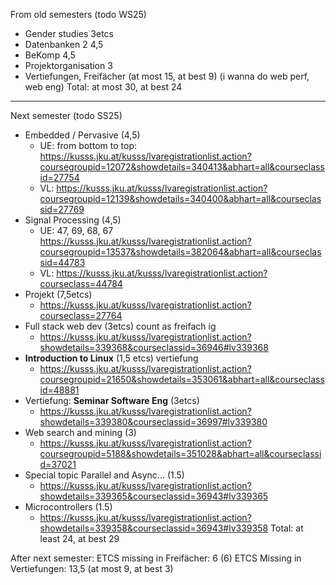 From old semesters (todo WS25)
- Gender studies 3etcs
- Datenbanken 2 4,5
- BeKomp 4,5
- Projektorganisation 3
- Vertiefungen, Freifächer (at most 15, at best 9) (i wanna do web perf, web eng)
Total: at most 30, at best 24
---
Next semester (todo SS25)
- Embedded / Pervasive (4,5)
	- UE: from bottom to top: https://kusss.jku.at/kusss/lvaregistrationlist.action?coursegroupid=12072&showdetails=340413&abhart=all&courseclassid=27754
	- VL: https://kusss.jku.at/kusss/lvaregistrationlist.action?coursegroupid=12139&showdetails=340400&abhart=all&courseclassid=27769
- Signal Processing (4,5)
	- UE: 47, 69, 68, 67 https://kusss.jku.at/kusss/lvaregistrationlist.action?coursegroupid=13537&showdetails=382064&abhart=all&courseclassid=44783
	- VL: https://kusss.jku.at/kusss/lvaregistrationlist.action?courseclass=44784
- Projekt (7,5etcs)
	- https://kusss.jku.at/kusss/lvaregistrationlist.action?courseclass=27764
- Full stack web dev (3etcs) count as freifach ig
	- https://kusss.jku.at/kusss/lvaregistrationlist.action?showdetails=339368&courseclassid=36946#lv339368
- **Introduction to Linux** (1,5 etcs) vertiefung
	- https://kusss.jku.at/kusss/lvaregistrationlist.action?coursegroupid=21650&showdetails=353061&abhart=all&courseclassid=48881
- Vertiefung: **Seminar Software Eng** (3etcs)
	- https://kusss.jku.at/kusss/lvaregistrationlist.action?showdetails=339380&courseclassid=36997#lv339380
- Web search and mining (3)
	- https://kusss.jku.at/kusss/lvaregistrationlist.action?coursegroupid=5188&showdetails=351028&abhart=all&courseclassid=37021
- Special topic Parallel and Async... (1.5)
	- https://kusss.jku.at/kusss/lvaregistrationlist.action?showdetails=339365&courseclassid=36943#lv339365
- Microcontrollers (1.5)
	- https://kusss.jku.at/kusss/lvaregistrationlist.action?showdetails=339358&courseclassid=36943#lv339358
Total: at least 24, at best 29

After next semester:
ETCS missing in Freifächer: 6 (6)
ETCS Missing in Vertiefungen: 13,5 (at most 9, at best 3)